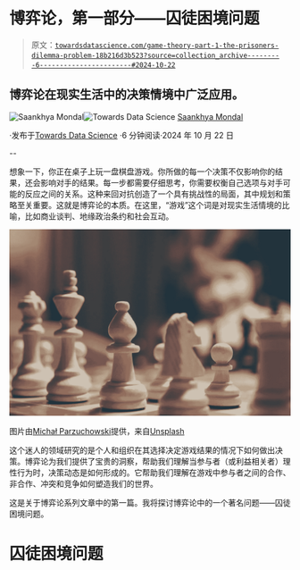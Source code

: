 # 博弈论，第一部分——囚徒困境问题

> 原文：[`towardsdatascience.com/game-theory-part-1-the-prisoners-dilemma-problem-18b216d3b523?source=collection_archive---------6-----------------------#2024-10-22`](https://towardsdatascience.com/game-theory-part-1-the-prisoners-dilemma-problem-18b216d3b523?source=collection_archive---------6-----------------------#2024-10-22)

## 博弈论在现实生活中的决策情境中广泛应用。

[](https://saankhya.medium.com/?source=post_page---byline--18b216d3b523--------------------------------)![Saankhya Mondal](https://saankhya.medium.com/?source=post_page---byline--18b216d3b523--------------------------------)[](https://towardsdatascience.com/?source=post_page---byline--18b216d3b523--------------------------------)![Towards Data Science](https://towardsdatascience.com/?source=post_page---byline--18b216d3b523--------------------------------) [Saankhya Mondal](https://saankhya.medium.com/?source=post_page---byline--18b216d3b523--------------------------------)

·发布于[Towards Data Science](https://towardsdatascience.com/?source=post_page---byline--18b216d3b523--------------------------------) ·6 分钟阅读·2024 年 10 月 22 日

--

想象一下，你正在桌子上玩一盘棋盘游戏。你所做的每一个决策不仅影响你的结果，还会影响对手的结果。每一步都需要仔细思考，你需要权衡自己选项与对手可能的反应之间的关系。这种来回对抗创造了一个具有挑战性的局面，其中规划和策略至关重要。这就是博弈论的本质。在这里，“游戏”这个词是对现实生活情境的比喻，比如商业谈判、地缘政治条约和社会互动。

![](img/6c4019403c2a3e28cdf5915793f6882d.png)

图片由[Michał Parzuchowski](https://unsplash.com/@mparzuchowski?utm_source=medium&utm_medium=referral)提供，来自[Unsplash](https://unsplash.com/?utm_source=medium&utm_medium=referral)

这个迷人的领域研究的是个人和组织在其选择决定游戏结果的情况下如何做出决策。博弈论为我们提供了宝贵的洞察，帮助我们理解当参与者（或利益相关者）理性行为时，决策动态是如何形成的。它帮助我们理解在游戏中参与者之间的合作、非合作、冲突和竞争如何塑造我们的世界。

这是关于博弈论系列文章中的第一篇。我将探讨博弈论中的一个著名问题——囚徒困境问题。

# 囚徒困境问题
